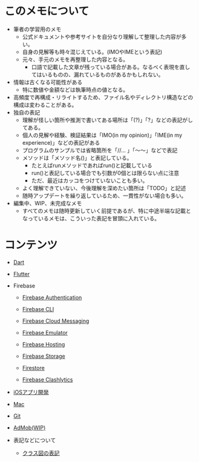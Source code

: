 

# このメモについて
* 筆者の学習用のメモ
    * 公式ドキュメントや参考サイトを自分なり理解して整理した内容が多い。
    * 自身の見解等も時々混じえている。(IMOやIMEという表記)
    * 元々、手元のメモを再整理した内容となる。
        * 口語で記載した文章が残っている場合がある。なるべく表現を直してはいるものの、漏れているものがあるかもしれない。
* 情報は古くなる可能性がある
    * 特に数値や金額などは執筆時点の値となる。
* 高頻度で再構成・リライトするため、ファイル名やディレクトリ構造などの構成は変わることがある。
* 独自の表記
    * 理解が怪しい箇所や推測で書いてある場所は「(?)」「?」などの表記がしてある。
    * 個人の見解や経験、検証結果は「IMO(in my opinion)」「IME(in my experience)」などの表記がある
    * プログラムのサンプルでは省略箇所を「//... 」「〜〜」などで表記
    * メソッドは「メソッド名()」と表記している。
        * たとえばrunメソッドであればrun()と記載している
        * run()と表記している場合でも引数が0個とは限らない点に注意
        * ただ、最近はカッコをつけていないことも多い。
    * よく理解できていない、今後理解を深めたい箇所は「TODO」と記述
    * 随時アップデートを繰り返しているため、一貫性がない場合も多い。
* 編集中、WIP、未完成なメモ
    * すべてのメモは随時更新していく前提であるが、特に中途半端な記載となっているメモは、こういった表記を冒頭に入れている。


# コンテンツ
* [Dart](./dart/README.md)

* [Flutter](./flutter/README.md)

* Firebase
    * [Firebase Authentication](./firebase_auth/firebase_auth.md) 

    * [Firebase CLI](./firebase_cli/firebase_cli.md) 

    * [Firebase Cloud Messaging](./firebase_cloud_message/firebase_fcm.md) 

    * [Firebase Emulator](./firebase_emulator/README.md) 

    * [Firebase Hosting](./firebase_hosting/firebase_hosting.md)

    * [Firebase Storage](./firebase_storage/firebase_storage.md)

    * [Firestore](./firestore/README.md)

    * [Firebase Clashlytics](./firebase_clashlytics/firebase_clashlytics.md)

* [iOSアプリ開発](./ios/README.md)

* [Mac](./mac/README.md)

* [Git](./git/README.md)

* [AdMob(WIP)](./google_admob/google_admob.md)

* 表記などについて
    * [クラス図の表記](./common/about_class_diagram.md)
